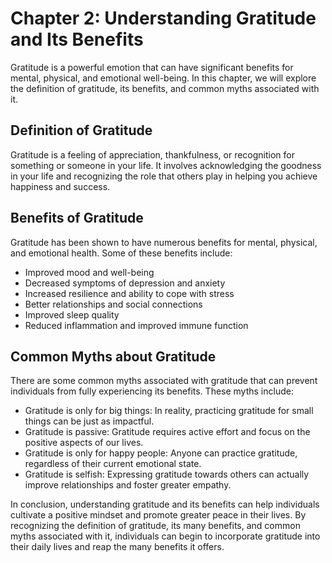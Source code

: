 Chapter 2: Understanding Gratitude and Its Benefits
===================================================

Gratitude is a powerful emotion that can have significant benefits for mental, physical, and emotional well-being. In this chapter, we will explore the definition of gratitude, its benefits, and common myths associated with it.

Definition of Gratitude
-----------------------

Gratitude is a feeling of appreciation, thankfulness, or recognition for something or someone in your life. It involves acknowledging the goodness in your life and recognizing the role that others play in helping you achieve happiness and success.

Benefits of Gratitude
---------------------

Gratitude has been shown to have numerous benefits for mental, physical, and emotional health. Some of these benefits include:

* Improved mood and well-being
* Decreased symptoms of depression and anxiety
* Increased resilience and ability to cope with stress
* Better relationships and social connections
* Improved sleep quality
* Reduced inflammation and improved immune function

Common Myths about Gratitude
----------------------------

There are some common myths associated with gratitude that can prevent individuals from fully experiencing its benefits. These myths include:

* Gratitude is only for big things: In reality, practicing gratitude for small things can be just as impactful.
* Gratitude is passive: Gratitude requires active effort and focus on the positive aspects of our lives.
* Gratitude is only for happy people: Anyone can practice gratitude, regardless of their current emotional state.
* Gratitude is selfish: Expressing gratitude towards others can actually improve relationships and foster greater empathy.

In conclusion, understanding gratitude and its benefits can help individuals cultivate a positive mindset and promote greater peace in their lives. By recognizing the definition of gratitude, its many benefits, and common myths associated with it, individuals can begin to incorporate gratitude into their daily lives and reap the many benefits it offers.
